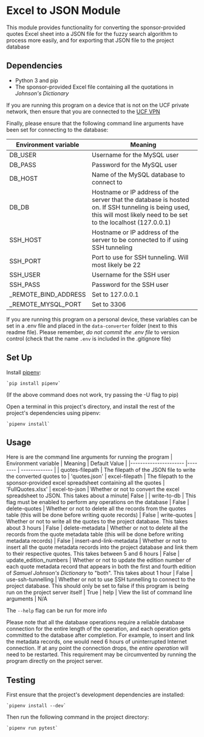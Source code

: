 # Excel to JSON Module
This module provides functionality for converting the sponsor-provided
quotes Excel sheet into a JSON file for the fuzzy search algorithm
to process more easily, and for exporting that JSON file to
the project database

## Dependencies
- Python 3 and pip
- The sponsor-provided Excel file containing all the quotations in
_Johnson's Dictionary_

If you are running this program on a device that is not on the UCF
private network, then ensure that you are connected to the [UCF VPN](https://ucf.service-now.com/ucfit?id=kb_article&sys_id=ff89f4764f45e200be64f0318110c763)

Finally, please ensure that the following command line arguments have been set
for connecting to the database:

| Environment variable 	| Meaning                                                                                                                                                                	|
|----------------------	|------------------------------------------------------------------------------------------------------------------------------------------------------------------------	|
| DB_USER              	| Username for the MySQL user                                                                                                                                            	|
| DB_PASS              	| Password for the MySQL user                                                                                                                                            	|
| DB_HOST              	| Name of the MySQL database to connect to                                                                                                                               	|
| DB_DB                	| Hostname or IP address of the server that the database is hosted on. If SSH tunneling is being used, this will most likely need to be set to the localhost (127.0.0.1) 	|
| SSH_HOST             	| Hostname or IP address of the server to be connected to if using SSH tunneling                                                                                         	|
| SSH_PORT             	| Port to use for SSH tunneling. Will most likely be 22                                                                                                                  	|
| SSH_USER             	| Username for the SSH user                                                                                                                                              	|
| SSH_PASS             	| Password for the SSH user                                                                                                                                              	|
| _REMOTE_BIND_ADDRESS 	| Set to 127.0.0.1                                                                                                                                                       	|
| _REMOTE_MYSQL_PORT   	| Set to 3306                                                                                                                                                            	|

If you are running this program on a personal device, these variables can be
set in a .env file and placed in the `data-converter` folder (next to
this readme file). Please remember, _do not commit the .env file_
to version control (check that the name `.env` is included
in the .gitignore file)

## Set Up
Install [pipenv](https://pypi.org/project/pipenv/):

    `pip install pipenv`

(If the above command does not work, try passing the -U flag to pip)

Open a terminal in this project's directory, and install the rest
of the project's dependencies using pipenv:
    
    `pipenv install`

## Usage
Here is are the command line arguments for running the program
| Environment variable 	| Meaning | Default Value |
|----------------------	|-------- | ------------- |
| quotes-filepath | The filepath of the JSON file to write the converted quotes to | 'quotes.json'
| excel-filepath | The filepath to the sponsor-provided excel spreadsheet containing all the quotes | 'FullQuotes.xlsx'
| excel-to-json | Whether or not to convert the excel spreadsheet to JSON. This takes about a minute| False |
| write-to-db | This flag must be enabled to perform any operations on the database | False
| delete-quotes | Whether or not to delete all the records from the quotes table (this will be done before writing quote records) | False
| write-quotes | Whether or not to write all the quotes to the project database. This takes about 3 hours | False
| delete-metadata | Whether or not to delete all the records from the quote metadata table (this will be done before writing metadata records) | False
| insert-and-link-metadata | Whether or not to insert all the quote metadata records into the project database and link them to their respective quotes. This takes between 5 and 6 hours | False
| update_edition_numbers | Whether or not to update the edition number of each quote metadata record that appears in both the first and fourth edition of *Samuel Johnson's Dictionary* to "both". This takes about 1 hour | False
| use-ssh-tunnelling | Whether or not to use SSH tunnelling to connect to the project database. This should only be set to false if this program is being run on the project server itself | True
| help | View the list of command line arguments | N/A

The `--help` flag can be run for more info

Please note that all the database operations require a reliable database
connection for the entire length of the operation, and each operation gets
committed to the database after completion. For example, to insert and link
the metadata records, one would need 6 hours of uninterrupted Internet
connection. If at any point the connection drops, the *entire operation*
will need to be restarted. This requirement may be circumvented by running
the program directly on the project server.

## Testing
First ensure that the project's development dependencies are installed:

    `pipenv install --dev`

Then run the following command in the project directory:

    `pipenv run pytest`

